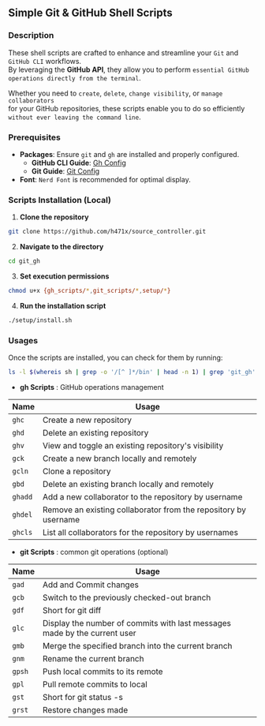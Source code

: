 ## Simple Git & GitHub Shell Scripts

### Description
These shell scripts are crafted to enhance and streamline your `Git` and `GitHub CLI` workflows.  
By leveraging the **GitHub API**, they allow you to perform ``essential GitHub operations directly from the terminal``.  
  
Whether you need to `create`, `delete`, `change visibility`, or `manage collaborators`  
for your GitHub repositories, these scripts enable you to do so efficiently  
``without ever leaving the command line``.

### Prerequisites
- **Packages**: Ensure `git` and `gh` are installed and properly configured.
  - **GitHub CLI Guide**: [Gh Config](config/gh_config.md)
  - **Git Guide**: [Git Config](config/git_config.md)
- **Font**: `Nerd Font` is recommended for optimal display.

### Scripts Installation (Local)

1. **Clone the repository**
  ```sh
  git clone https://github.com/h471x/source_controller.git
  ```
2. **Navigate to the directory**
  ```sh
  cd git_gh
  ```
3. **Set execution permissions**
  ```sh
  chmod u+x {gh_scripts/*,git_scripts/*,setup/*}
  ```
4. **Run the installation script**
  ```sh
  ./setup/install.sh
  ```

### Usages

Once the scripts are installed, you can check for them by running:
```sh
ls -l $(whereis sh | grep -o '/[^ ]*/bin' | head -n 1) | grep 'git_gh' | awk '{print $NF}' | xargs -n 1 basename | sed 's/\.sh$//'
```

- **gh Scripts** : GitHub operations management

| **Name** | **Usage** |
|----------|-----------|
| `ghc`    | Create a new repository |
| `ghd`    | Delete an existing repository |
| `ghv`    | View and toggle an existing repository's visibility |
| `gck`    | Create a new branch locally and remotely |
| `gcln`   | Clone a repository |
| `gbd`    | Delete an existing branch locally and remotely |
| `ghadd`  | Add a new collaborator to the repository by username |
| `ghdel`  | Remove an existing collaborator from the repository by username |
| `ghcls`  | List all collaborators for the repository by usernames |

- **git Scripts** : common git operations (optional)

| **Name** | **Usage** |
|----------|-----------|
| `gad`    | Add and Commit changes |
| `gcb`    | Switch to the previously checked-out branch |
| `gdf`    | Short for git diff |
| `glc`    | Display the number of commits with last messages made by the current user |
| `gmb`    | Merge the specified branch into the current branch |
| `gnm`    | Rename the current branch |
| `gpsh`   | Push local commits to its remote |
| `gpl`    | Pull remote commits to local |
| `gst`    | Short for git status -s |
| `grst`   | Restore changes made |